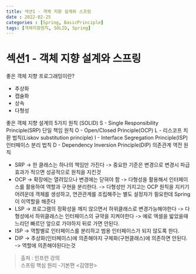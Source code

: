 ```yaml
---
title: 섹션1 - 객체 지향 설계와 스프링
date : 2022-02-25
categories : [Spring, BasicPrinciple]
tags: [객체지향원칙, SOLID, Spring]
---
```


# 섹션1 - 객체 지향 설계와 스프링
좋은 객체 지향 프로그래밍이란?
* 추상화
* 캡슐화
* 상속
* 다형성

좋은 객체 지향 설계의 5가지 원칙 (SOLID)
S  - Single Responsibility Principle(SRP) 단일 책임 원칙
O - Open/Closed Principle(OCP)
L - 리스코프 치환 법칙(Liskov substitution principle)
I - Interface Segregation Principle(ISP)  인터페이스 분리 법칙
D - Dependency Inversion Principle(DIP) 의존관계 역전 원칙

* SRP
  -> 한 클래스는 하나의 책임만 가진다
  -> 중요한 기준은 변경으로 변경시 파급효과가 적으면 성공적으로 원칙을 지킨것
* OCP
  -> 확장에는 열려있으나 변경에는 닫혀야 함
  -> 다형성을 활용해서 인터페이스를 활용하여 역할과 구현을 분리한다.
  -> 다형성만 가지고는 OCP 원칙을 지키기 어려운데 객체를 생성하고, 연관관계를 조립해주는 별도 설정자가 필요한데 Spring이 이역할을 해준다
* LSP
  -> 프로그램의 정확성을 깨지 않으면서 하위클래스로 변경가능해야한다
  -> 다형성에서 하위클래스는 인터페이스의 규약을 지켜야한다
  -> 예로 엑셀을 밟았을때 느리던 빠르던 앞으로 가야하지 뒤로 가면 안된다.
* ISP
  -> 역할별로 인터페이스를 분리하고 범용 인터페이스가 되지 않도록 한다.
* DIP
  -> 추상화(인터페이스)에 의존해야지 구체화(구현클래스)에 의존하면 안된다.
  -> 역할에 의존해야된다는것
> 출처 : 인프런 강의 <br>
>  스프링 핵심 원리 -기본편 <김영한>
